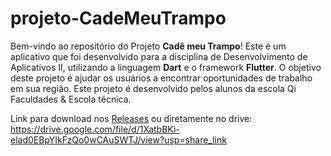 # projeto-CadeMeuTrampo

Bem-vindo ao repositório do Projeto **Cadê meu Trampo**! Este é um aplicativo que foi desenvolvido para a disciplina de Desenvolvimento de Aplicativos II, utilizando a linguagem **Dart** e o framework **Flutter**. O objetivo deste projeto é ajudar os usuários a encontrar oportunidades de trabalho em sua região. Este projeto é desenvolvido pelos alunos da escola Qi Faculdades & Escola técnica.

Link para download nos [Releases](https://github.com/Maathias01/CadeMeuTrampo/releases) ou diretamente no drive: https://drive.google.com/file/d/1XatbBKi-elad0EBpYIkFzQo0wCAuSWTJ/view?usp=share_link
